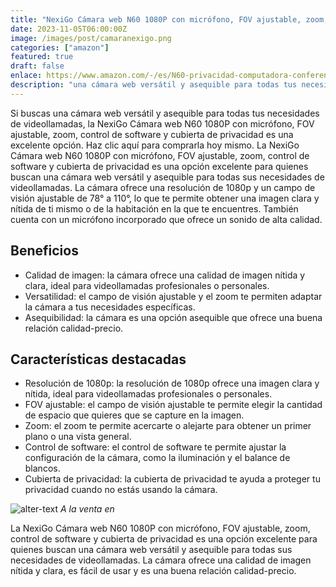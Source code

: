 ```yaml
---
title: "NexiGo Cámara web N60 1080P con micrófono, FOV ajustable, zoom, control de software y cubierta de privacidad, cámara web USB HD para computadora, Plug and Play, para Zoom/Skype/Equipos, conferencias y videollamadas"
date: 2023-11-05T06:00:00Z
image: /images/post/camaranexigo.png
categories: ["amazon"]
featured: true
draft: false
enlace: https://www.amazon.com/-/es/N60-privacidad-computadora-conferencias-videollamadas/dp/B088TSR6YJ/ref=sr_1_1?refinements=p_n_deal_type%3A23566064011&rnid=23566063011&s=computers-intl-ship&sr=1-1&th=1
description: "una cámara web versátil y asequible para todas tus necesidades de videollamadas"
---
```


Si buscas una cámara web versátil y asequible para todas tus necesidades de videollamadas, la NexiGo Cámara web N60 1080P con micrófono, FOV ajustable, zoom, control de software y cubierta de privacidad es una excelente opción. Haz clic aquí para comprarla hoy mismo.
La NexiGo Cámara web N60 1080P con micrófono, FOV ajustable, zoom, control de software y cubierta de privacidad es una opción excelente para quienes buscan una cámara web versátil y asequible para todas sus necesidades de videollamadas. La cámara ofrece una resolución de 1080p y un campo de visión ajustable de 78° a 110°, lo que te permite obtener una imagen clara y nítida de ti mismo o de la habitación en la que te encuentres. También cuenta con un micrófono incorporado que ofrece un sonido de alta calidad.

## Beneficios

- Calidad de imagen: la cámara ofrece una calidad de imagen nítida y clara, ideal para videollamadas profesionales o personales.
- Versatilidad: el campo de visión ajustable y el zoom te permiten adaptar la cámara a tus necesidades específicas.
- Asequibilidad: la cámara es una opción asequible que ofrece una buena relación calidad-precio.

## Características destacadas

- Resolución de 1080p: la resolución de 1080p ofrece una imagen clara y nítida, ideal para videollamadas profesionales o personales.
- FOV ajustable: el campo de visión ajustable te permite elegir la cantidad de espacio que quieres que se capture en la imagen.
- Zoom: el zoom te permite acercarte o alejarte para obtener un primer plano o una vista general.
- Control de software: el control de software te permite ajustar la configuración de la cámara, como la iluminación y el balance de blancos.
- Cubierta de privacidad: la cubierta de privacidad te ayuda a proteger tu privacidad cuando no estás usando la cámara.

![alter-text](/images/post/amazon.png)
*A la venta en*

La NexiGo Cámara web N60 1080P con micrófono, FOV ajustable, zoom, control de software y cubierta de privacidad es una opción excelente para quienes buscan una cámara web versátil y asequible para todas sus necesidades de videollamadas. La cámara ofrece una calidad de imagen nítida y clara, es fácil de usar y es una buena relación calidad-precio.